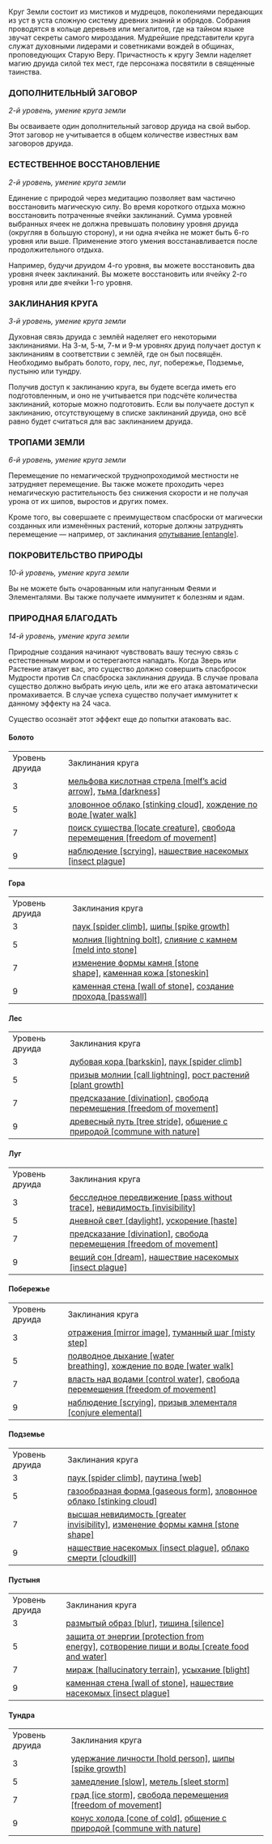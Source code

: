 Круг Земли состоит из мистиков и мудрецов, поколениями передающих из уст в уста сложную систему древних знаний и обрядов. Собрания проводятся в кольце деревьев или мегалитов, где на тайном языке звучат секреты самого мироздания. Мудрейшие представители круга служат духовными лидерами и советниками вождей в общинах, проповедующих Старую Веру. Причастность к кругу Земли наделяет магию друида силой тех мест, где персонажа посвятили в священные таинства.

  

### ДОПОЛНИТЕЛЬНЫЙ ЗАГОВОР

_2-й уровень, умение круга земли_

Вы осваиваете один дополнительный заговор друида на свой выбор. Этот заговор не учитывается в общем количестве известных вам заговоров друида.

  

### ЕСТЕСТВЕННОЕ ВОССТАНОВЛЕНИЕ

_2-й уровень, умение круга земли_

Единение с природой через медитацию позволяет вам частично восстановить магическую силу. Во время короткого отдыха можно восстановить потраченные ячейки заклинаний. Сумма уровней выбранных ячеек не должна превышать половину уровня друида (округляя в большую сторону), и ни одна ячейка не может быть 6-го уровня или выше. Применение этого умения восстанавливается после продолжительного отдыха.

Например, будучи друидом 4-го уровня, вы можете восстановить два уровня ячеек заклинаний. Вы можете восстановить или ячейку 2-го уровня или две ячейки 1-го уровня.

  

### ЗАКЛИНАНИЯ КРУГА

_3-й уровень, умение круга земли_

Духовная связь друида с землёй наделяет его некоторыми заклинаниями. На 3-м, 5-м, 7-м и 9-м уровнях друид получает доступ к заклинаниям в соответствии с землёй, где он был посвящён. Необходимо выбрать болото, гору, лес, луг, побережье, Подземье, пустыню или тундру.

Получив доступ к заклинанию круга, вы будете всегда иметь его подготовленным, и оно не учитывается при подсчёте количества заклинаний, которые можно подготовить. Если вы получаете доступ к заклинанию, отсутствующему в списке заклинаний друида, оно всё равно будет считаться для вас заклинанием друида.

  

### ТРОПАМИ ЗЕМЛИ

_6-й уровень, умение круга земли_

Перемещение по немагической труднопроходимой местности не затрудняет перемещение. Вы также можете проходить через немагическую растительность без снижения скорости и не получая урона от их шипов, выростов и других помех.

Кроме того, вы совершаете с преимуществом спасброски от магически созданных или изменённых растений, которые должны затруднять перемещение — например, от заклинания [опутывание [entangle]](https://dnd.su/spells/211-entangle/).

  

### ПОКРОВИТЕЛЬСТВО ПРИРОДЫ

_10-й уровень, умение круга земли_

Вы не можете быть очарованным или напуганным Феями и Элементалями. Вы также получаете иммунитет к болезням и ядам.

  

### ПРИРОДНАЯ БЛАГОДАТЬ

_14-й уровень, умение круга земли_

Природные создания начинают чувствовать вашу тесную связь с естественным миром и остерегаются нападать. Когда Зверь или Растение атакует вас, это существо должно совершить спасбросок Мудрости против Сл спасброска заклинания друида. В случае провала существо должно выбрать иную цель, или же его атака автоматически промахивается. В случае успеха существо получает иммунитет к данному эффекту на 24 часа.

Существо осознаёт этот эффект еще до попытки атаковать вас.

#### Болото

|   |   |
|---|---|
|Уровень друида|Заклинания круга|
|3|[мельфова кислотная стрела [melf’s acid arrow]](https://dnd.su/spells/159-melf_s_acid_arrow/), [тьма [darkness]](https://dnd.su/spells/353-darkness/)|
|5|[зловонное облако [stinking cloud]](https://dnd.su/spells/113-stinking_cloud/), [хождение по воде [water walk]](https://dnd.su/spells/88-water_walk/)|
|7|[поиск существа [locate creature]](https://dnd.su/spells/247-locate_creature/), [свобода перемещения [freedom of movement]](https://dnd.su/spells/308-freedom_of_movement/)|
|9|[наблюдение [scrying]](https://dnd.su/spells/176-scrying/), [нашествие насекомых [insect plague]](https://dnd.su/spells/180-insect_plague/)|

  

#### Гора

|   |   |
|---|---|
|Уровень друида|Заклинания круга|
|3|[паук [spider climb]](https://dnd.su/spells/226-spider_climb/), [шипы [spike growth]](https://dnd.su/spells/77-spike_growth/)|
|5|[молния [lightning bolt]](https://dnd.su/spells/175-lightning_bolt/), [слияние с камнем [meld into stone]](https://dnd.su/spells/318-meld_into_stone/)|
|7|[изменение формы камня [stone shape]](https://dnd.su/spells/121-stone_shape/), [каменная кожа [stoneskin]](https://dnd.su/spells/129-stoneskin/)|
|9|[каменная стена [wall of stone]](https://dnd.su/spells/130-wall_of_stone/), [создание прохода [passwall]](https://dnd.su/spells/327-passwall/)|

  

#### Лес

|   |   |
|---|---|
|Уровень друида|Заклинания круга|
|3|[дубовая кора [barkskin]](https://dnd.su/spells/74-barkskin/), [паук [spider climb]](https://dnd.su/spells/226-spider_climb/)|
|5|[призыв молнии [call lightning]](https://dnd.su/spells/272-call_lightning/), [рост растений [plant growth]](https://dnd.su/spells/304-plant_growth/)|
|7|[предсказание [divination]](https://dnd.su/spells/266-divination/), [свобода перемещения [freedom of movement]](https://dnd.su/spells/308-freedom_of_movement/)|
|9|[древесный путь [tree stride]](https://dnd.su/spells/65-tree_stride/), [общение с природой [commune with nature]](https://dnd.su/spells/199-commune_with_nature/)|

  

#### Луг

|   |   |
|---|---|
|Уровень друида|Заклинания круга|
|3|[бесследное передвижение [pass without trace]](https://dnd.su/spells/8-pass_without_trace/), [невидимость [invisibility]](https://dnd.su/spells/183-invisibility/)|
|5|[дневной свет [daylight]](https://dnd.su/spells/58-daylight/), [ускорение [haste]](https://dnd.su/spells/100-haste/)|
|7|[предсказание [divination]](https://dnd.su/spells/266-divination/), [свобода перемещения [freedom of movement]](https://dnd.su/spells/308-freedom_of_movement/)|
|9|[вещий сон [dream]](https://dnd.su/spells/19-dream/), [нашествие насекомых [insect plague]](https://dnd.su/spells/180-insect_plague/)|

  

#### Побережье

|   |   |
|---|---|
|Уровень друида|Заклинания круга|
|3|[отражения [mirror image]](https://dnd.su/spells/218-mirror_image/), [туманный шаг [misty step]](https://dnd.su/spells/352-misty_step/)|
|5|[подводное дыхание [water breathing]](https://dnd.su/spells/235-water_breathing/), [хождение по воде [water walk]](https://dnd.su/spells/88-water_walk/)|
|7|[власть над водами [control water]](https://dnd.su/spells/21-control_water/), [свобода перемещения [freedom of movement]](https://dnd.su/spells/308-freedom_of_movement/)|
|9|[наблюдение [scrying]](https://dnd.su/spells/176-scrying/), [призыв элементаля [conjure elemental]](https://dnd.su/spells/275-conjure_elemental/)|

  

#### Подземье

|   |   |
|---|---|
|Уровень друида|Заклинания круга|
|3|[паук [spider climb]](https://dnd.su/spells/226-spider_climb/), [паутина [web]](https://dnd.su/spells/227-web/)|
|5|[газообразная форма [gaseous form]](https://dnd.su/spells/41-gaseous_form/), [зловонное облако [stinking cloud]](https://dnd.su/spells/113-stinking_cloud/)|
|7|[высшая невидимость [greater invisibility]](https://dnd.su/spells/38-greater_invisibility/), [изменение формы камня [stone shape]](https://dnd.su/spells/121-stone_shape/)|
|9|[нашествие насекомых [insect plague]](https://dnd.su/spells/180-insect_plague/), [облако смерти [cloudkill]](https://dnd.su/spells/191-cloudkill/)|

  

#### Пустыня

|   |   |
|---|---|
|Уровень друида|Заклинания круга|
|3|[размытый образ [blur]](https://dnd.su/spells/295-blur/), [тишина [silence]](https://dnd.su/spells/349-silence/)|
|5|[защита от энергии [protection from energy]](https://dnd.su/spells/106-protection_from_energy/), [сотворение пищи и воды [create food and water]](https://dnd.su/spells/335-create_food_and_water/)|
|7|[мираж [hallucinatory terrain]](https://dnd.su/spells/167-hallucinatory_terrain/), [усыхание [blight]](https://dnd.su/spells/96-blight/)|
|9|[каменная стена [wall of stone]](https://dnd.su/spells/130-wall_of_stone/), [нашествие насекомых [insect plague]](https://dnd.su/spells/180-insect_plague/)|

  

#### Тундра

|   |   |
|---|---|
|Уровень друида|Заклинания круга|
|3|[удержание личности [hold person]](https://dnd.su/spells/356-hold_person/), [шипы [spike growth]](https://dnd.su/spells/77-spike_growth/)|
|5|[замедление [slow]](https://dnd.su/spells/83-slow/), [метель [sleet storm]](https://dnd.su/spells/162-sleet_storm/)|
|7|[град [ice storm]](https://dnd.su/spells/49-ice_storm/), [свобода перемещения [freedom of movement]](https://dnd.su/spells/308-freedom_of_movement/)|
|9|[конус холода [cone of cold]](https://dnd.su/spells/133-cone_of_cold/), [общение с природой [commune with nature]](https://dnd.su/spells/199-commune_with_nature/)|